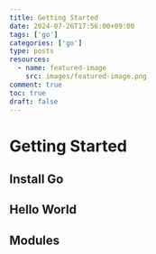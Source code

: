 ```yaml
---
title: Getting Started
date: 2024-07-26T17:56:00+09:00
tags: ['go']
categories: ['go']
type: posts
resources:
  - name: featured-image
    src: images/featured-image.png
comment: true
toc: true
draft: false
---
```


<!--more-->

# Getting Started

## Install Go

## Hello World

## Modules
